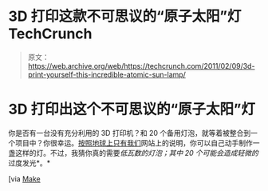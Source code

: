 # 3D 打印这款不可思议的“原子太阳”灯 TechCrunch

> 原文：<https://web.archive.org/web/https://techcrunch.com/2011/02/09/3d-print-yourself-this-incredible-atomic-sun-lamp/>

# 3D 打印出这个不可思议的“原子太阳”灯

你是否有一台没有充分利用的 3D 打印机？和 20 个备用灯泡，就等着被整合到一个项目中？你很幸运。[按照地球上只有我们](https://web.archive.org/web/20221210000944/http://wealoneonearth.blogspot.com/2011/02/project-atomic-sun.html)网站上的说明，你可以自己动手制作一盏这样的灯。不过，我猜你真的需要*低瓦数的灯泡；其中 20 个可能会造成轻微的*过度发光*。*

[via [Make](https://web.archive.org/web/20221210000944/http://blog.makezine.com/archive/2011/02/printed-modular-buckyball-lamp.html)